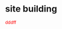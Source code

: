 # site building

<span class='red'>dddff</span>
<style>
    .red{
       color: red
    }
</style>
 